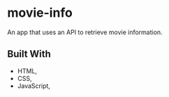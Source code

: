 # movie-info

An app that uses an API to retrieve movie information.

## Built With

- HTML,
- CSS,
- JavaScript,
